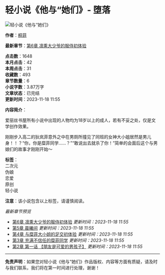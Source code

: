 # 轻小说《他与“她们》- 堕落

![轻小说《他与“她们》](https://alicesw.org/image/cover/43450bcc808f4b30848f864fb42273ab.jpg)

**作者**：[桐菲](/search/桐菲.html)

**最新章节**：[第6章 凛熏大少爷的服侍初体验](/book/3587/60be9b6f727a4.html)

**点击数**：1648  
**本月点击**：42  
**本周点击**：31  
**收藏数**：493  
**章节数量**：6  
**小说字数**：3.87万字  
**文章状态**：已完结  
**更新时间**：2023-11-18 11:55  

**内容简介**：

爱丽丝书屋所有小说中出现的人物均为18岁以上的成人，若有不妥之处，仅是文学创作效果。

刚刚步入高二的狄岚菲意外之中在男厕所撞见了同班的女神大小姐居然是男儿身！！？“你，你是糜菲同学……？”“敢说出去就杀了你！”简单的会面后这个与男娘们的故事才刚刚开始～

**标签**：  
二次元  
伪娘  
恋爱  
原创  
轻小说  

**注意**：该小说包含以上标签，请谨慎阅读。

_最新章节预览_  
- [第6章 凛熏大少爷的服侍初体验](/book/3587/60be9b6f727a4.html) _更新时间：2023-11-18 11:55_  
- [第5章 晨曦间](/book/3587/8d1ddadb056bc.html) _更新时间：2023-11-18 11:55_  
- [第4章 与糜菲大小姐的足交初体验](/book/3587/3d2951fc7dea5.html) _更新时间：2023-11-18 11:55_  
- [第3章 充满不信任的糜菲同学](/book/3587/42822e1e5b1cd.html) _更新时间：2023-11-18 11:55_  
- [第2章 第一话 【朋友是可爱的男孩子】](/book/3587/33cc04150c8de.html) _更新时间：2023-11-18 11:55_

---

**免责声明**：如果您对轻小说《他与“她们》作品版权、内容等方面有质疑，请及时与我们联系，我们将在第一时间进行处理，谢谢！